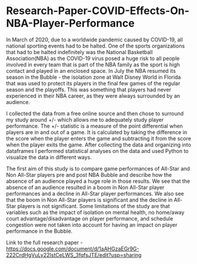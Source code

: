 # Research-Paper-COVID-Effects-On-NBA-Player-Performance

In March of 2020, due to a worldwide pandemic caused by COVID-19, all national sporting events had to be halted. One of the sports organizations that had to be halted indefinitely was the National Basketball Association(NBA) as the COVID-19 virus posed a huge risk to all people involved in every team that is part of the NBA family as the sport is high contact and played in an enclosed space. In July the NBA resumed its season in the Bubble -  the isolation zone at Walt Disney World in Florida that was used to protect its players in the final few games of the regular season and the playoffs. This was something that players had never experienced in their NBA career, as they were always surrounded by an audience. 

I collected the data from a free online source and then chose to surround my study around +/- which allows me to adequately study player performance. The +/- statistic is a measure of the point differential when players are in and out of a game. It is calculated by taking the difference in the score when the player enters the game and subtracting it from the score when the player exits the game. After collecting the data and organizing into dataframes I performed statistical analyses on the data and used Python to visualize the data in different ways. 

The first aim of this study is to compare game performances of All-Star and Non All-Star players pre and post NBA Bubble and describe how the absence of an audience played a huge role in those results. We see that the absence of an audience resulted in a boom in Non All-Star player performances and a decline in All-Star player performances. We also see that the boom in Non All-Star players is significant and the decline in All-Star players is not significant. Some limitations of the study are that variables such as the impact of isolation on mental health, no home/away court advantage/disadvantage on player performance, and schedule congestion were not taken into account for having an impact on player performance in the Bubble.

Link to the full research paper - https://docs.google.com/document/d/1aAHGzaEGr9G-222CrdHgVuLy22IstCeLWS_3fqfsJTE/edit?usp=sharing
